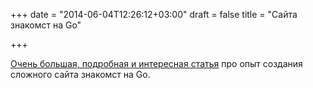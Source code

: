 +++
date = "2014-06-04T12:26:12+03:00"
draft = false
title = "Сайта знакомст на Go"

+++

<p><a href="http://abdullin.com/long/happypancake/">Очень большая, подробная и&nbsp;интересная статья</a> про опыт создания сложного&nbsp;сайта знакомст&nbsp;на Go.</p>

